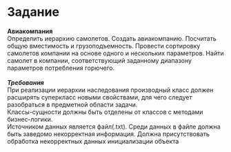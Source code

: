 # Задание
**Авиакомпания**
<br />
Определить иерархию самолетов. Создать авиакомпанию. Посчитать общую вместимость и грузоподъемность. Провести сортировку самолетов компании на основе одного и нескольких параметров. Найти самолет в компании, соответствующий заданному диапазону параметров потребления горючего.
<br />
<br />
***Требования***
<br />
 	При реализации иерархии наследования производный класс должен расширять суперкласс новыми свойствами, для чего следует разобраться в предметной области задачи. 
  <br />
  Классы-сущности должны быть отделены от классов с методами бизнес-логики.
  <br />
 	Источником данных является файл(.txt). Среди данных в файле должна быть заведомо некорректная информация. Должна присутствовать обработка некорректных данных инициализации объекта
